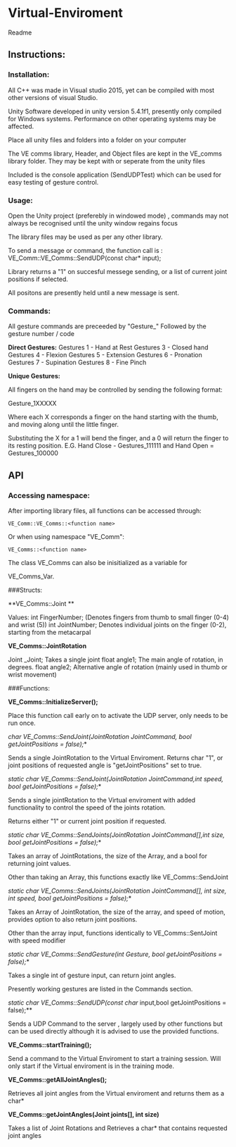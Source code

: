 # Virtual-Enviroment
 Readme

## Instructions: 

### Installation:


All C++ was made in Visual studio 2015, yet can be compiled with most other versions of visual Studio. 

Unity Software developed in unity version 5.4.1f1, presently only compiled for Windows systems. Performance on other operating systems may be affected.

Place all unity files and folders into a folder on your computer

The VE comms library, Header, and Object files are kept in the VE_comms library folder. They may be kept with or seperate from the unity files


Included is the console application (SendUDPTest) which can be used for easy testing of gesture control.




### Usage:

Open the Unity project (preferebly in windowed mode) , commands may not always be recognised until the unity window regains focus

The library files may be used as per any other library. 

To send a message or command, the function call is : VE_Comm::VE_Comms::SendUDP(const char* input);

Library returns a "1" on succesful messege sending, or a list of current joint positions if selected. 

All positons are presently held until a new message is sent. 


### Commands:

All gesture commands are preceeded by "Gesture_" Followed by the gesture number / code


**Direct Gestures:**
Gestures 1 - Hand at Rest 
Gestures 3 - Closed hand 
Gestures 4 - Flexion 
Gestures 5 - Extension
Gestures 6 - Pronation
Gestures 7 - Supination
Gestures 8 - Fine Pinch


**Unique Gestures:** 

All fingers on the hand may be controlled by sending the following format: 

Gesture_1XXXXX

Where each X corresponds a finger on the hand starting with the thumb, and moving along until the little finger. 

Substituting the X for a 1 will bend the finger, and a 0 will return the finger to its resting position. 
E.G. Hand Close - Gestures_111111 and Hand Open = Gestures_100000 

## API

### Accessing namespace: 


After importing library files, all functions can be accessed through:

```
VE_Comm::VE_Comms::<function name>
```
 
Or when using namespace "VE_Comm":
```
VE_Comms::<function name>  
```
The class VE_Comms can also be inisitialized as a variable for 

VE_Comms_Var.<function name>



###Structs:

**VE_Comms::Joint **

Values: 
int FingerNumber; (Denotes fingers from thumb to small finger (0-4) and wrist (5))
int JointNumber;  Denotes individual joints on the finger (0-2), starting from the metacarpal 

**VE_Comms::JointRotation**

Joint _Joint; Takes a single joint
float angle1; The main angle of rotation, in degrees. 
float angle2; Alternative angle of rotation (mainly used in thumb or wrist movement)



###Functions:


**VE_Comms::InitializeServer();**

Place this function call early on to activate the UDP server, only needs to be run once. 


**char*  VE_Comms::SendJoint(JointRotation JointCommand, bool getJointPositions = false);**

Sends a single JointRotation to the Virtual Enviroment. Returns char "1", or joint positions of requested angle is "getJointPositions" set to true. 

**static char*  VE_Comms::SendJoint(JointRotation JointCommand,int speed, bool getJointPositions = false);**

Sends a single jointRotation to the Virtual enviroment with added functionality to control the speed of the joints rotation. 

Returns either "1" or current joint position if requested.



**static char*  VE_Comms::SendJoints(JointRotation JointCommand[],int size, bool getJointPositions = false);**

Takes an array of JointRotations, the size of the Array, and a bool for returning joint values. 

Other than taking an Array, this functions exactly like VE_Comms::SendJoint 


**static char*  VE_Comms::SendJoints(JointRotation JointCommand[], int size, int speed, bool getJointPositions = false);**

Takes an Array of JointRotation, the size of the array, and speed of motion, provides option to also return joint positions. 

Other than the array input, functions identically to VE_Comms::SentJoint with speed modifier



**static char* VE_Comms::SendGesture(int Gesture, bool getJointPositions = false);**

Takes a single int of gesture input, can return joint angles. 

Presently working gestures are listed in the Commands section. 


**static char* VE_Comms::SendUDP(const char* input,bool getJointPositions = false);**


Sends a UDP Command to the server , largely used by other functions but can be used directly although it is advised to use the provided functions. 


**VE_Comms::startTraining();**

Send a command to the Virtual Enviroment to start a training session. Will only start if the Virtual enviroment is in the training mode. 


**VE_Comms::getAllJointAngles();**

Retrieves all joint angles from the Virtual enviroment and returns them as a char*

**VE_Comms::getJointAngles(Joint joints[], int size)**

Takes a list of Joint Rotations and Retrieves a char* that contains requested joint angles
